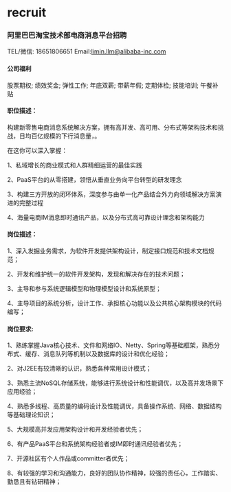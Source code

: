 # recruit
### 阿里巴巴淘宝技术部电商消息平台招聘

TEL/微信: 18651806651 
Email:limin.llm@alibaba-inc.com 

#### 公司福利
股票期权; 绩效奖金; 弹性工作; 年底双薪; 带薪年假; 定期体检; 技能培训; 午餐补贴

#### 职位描述：
构建新零售电商消息系统解决方案，拥有高并发、高可用、分布式等架构技术和挑战，日均百亿规模的下行消息量，。

在这你可以深入掌握：

1、私域增长的商业模式和人群精细运营的最佳实践

2、PaaS平台的从零搭建，领悟从垂直业务向平台转型的研发理念

3、构建三方开放的闭环体系，深度参与由单一化产品结合外力向领域解决方案演进的完整过程

4、海量电商IM消息即时通讯产品，以及分布式高可靠设计理念和架构能力

#### 岗位描述：
1、深入发掘业务需求，为软件开发提供架构设计，制定接口规范和技术文档规范；

2、开发和维护统一的软件开发架构，发现和解决存在的技术问题； 

3、主导和参与系统逻辑模型和物理模型设计和系统原型； 

4、主导项目的系统分析，设计工作、承担核心功能以及公共核心架构模块的代码编写；


#### 岗位要求: 
1、熟练掌握Java核心技术、文件和网络IO、Netty、Spring等基础框架，熟悉分布式、缓存、消息队列等机制以及数据库的设计和优化经验； 

2、对J2EE有较清晰的认识，熟悉各种常用设计模式；

3、熟悉主流NoSQL存储系统，能够进行系统设计和性能调优，以及高并发场景下应用经验； 

4、熟悉多线程、高质量的编码设计及性能调优，具备操作系统、网络、数据结构等基础理论知识；

5、大规模高并发应用架构设计和开发经验者优先；

6、有产品PaaS平台和系统架构经验者或IM即时通讯经验者优先；

7、开源社区有个人作品或committer者优先；

8、有较强的学习和沟通能力，良好的团队协作精神，较强的责任心，工作踏实、勤恳且有钻研精神；
